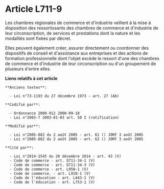 # Article L711-9

Les chambres régionales de commerce et d'industrie veillent à la mise à disposition des ressortissants des chambres de
commerce et d'industrie de leur circonscription, de services et prestations dont la nature et les modalités sont fixées par
décret.

Elles peuvent également créer, assurer directement ou coordonner des dispositifs de conseil et d'assistance aux entreprises
et des actions de formation professionnelle dont l'objet excède le ressort d'une des chambres de commerce et d'industrie de
leur circonscription ou d'un groupement de plusieurs d'entre elles.

**Liens relatifs à cet article**

	**Anciens textes**:

	  - Loi n°73-1193 du 27 décembre 1973 - art. 27 (Ab)

	**Codifié par**:

	  - Ordonnance 2000-912 2000-09-18
	  - Loi n°2003-7 2003-01-03 art. 50 I (ratification)

	**Modifié par**:

	  - Loi n°2005-882 du 2 août 2005 - art. 61 () JORF 3 août 2005
	  - Loi n°2005-882 du 2 août 2005 - art. 62 () JORF 3 août 2005

	**Cité par**:

	  - Loi n°2014-1545 du 20 décembre 2014 - art. 43 (V)
	  - Code de commerce - art. D711-34-1 (V)
	  - Code de commerce - art. D711-34-3 (V)
	  - Code de commerce - art. L950-1 (V)
	  - Code de commerce. - art. L910-1 (V)
	  - Code de l'éducation - art. L443-1 (V)
	  - Code de l'éducation - art. L753-1 (V)
